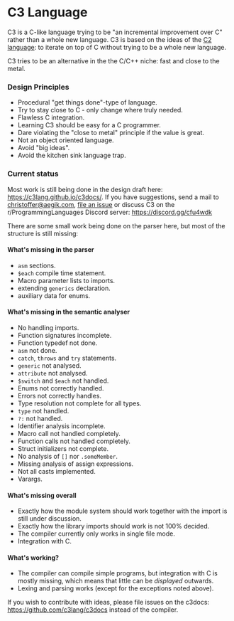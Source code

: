 # C3 Language

C3 is a C-like language trying to be "an incremental improvement over C" rather than a whole new language. C3 is based on the ideas of the [C2 language](c2lang.org): to iterate on top of C without trying to be a whole new language.

C3 tries to be an alternative in the the C/C++ niche: fast and close to the metal.

### Design Principles
- Procedural "get things done"-type of language.
- Try to stay close to C - only change where truly needed.
- Flawless C integration.
- Learning C3 should be easy for a C programmer.
- Dare violating the "close to metal" principle if the value is great.
- Not an object oriented language.
- Avoid "big ideas".
- Avoid the kitchen sink language trap.

### Current status

Most work is still being done in the design draft here: https://c3lang.github.io/c3docs/. If you have suggestions, send a mail to [christoffer@aegik.com](mailto:christoffer@aegik.com), [file an issue](https://github.com/c3lang/c3c/issues) or discuss C3 on the r/ProgrammingLanguages Discord server: https://discord.gg/cfu4wdk

There are some small work being done on the parser here, but most of the structure is still missing:

#### What's missing in the parser

- `asm` sections.
- `$each` compile time statement.
- Macro parameter lists to imports.
- extending `generics` declaration.
- auxiliary data for enums.

#### What's missing in the semantic analyser

- No handling imports.
- Function signatures incomplete.
- Function typedef not done.
- `asm` not done.
- `catch`, `throws` and `try` statements.
- `generic` not analysed.
- `attribute` not analysed.
- `$switch` and `$each` not handled.
- Enums not correctly handled.
- Errors not correctly handles. 
- Type resolution not complete for all types.
- `type` not handled.
- `?:` not handled.
- Identifier analysis incomplete. 
- Macro call not handled completely.
- Function calls not handled completely.
- Struct initializers not complete.
- No analysis of `[]` nor `.someMember`.
- Missing analysis of assign expressions.
- Not all casts implemented.
- Varargs.

#### What's missing overall

- Exactly how the module system should work together with the import is still 
under discussion.
- Exactly how the library imports should work is not 100% decided.
- The compiler currently only works in single file mode.
- Integration with C.

#### What's working?

- The compiler can compile simple programs, but integration with C is mostly 
missing, which means that little can be *displayed* outwards.
- Lexing and parsing works (except for the exceptions noted above).


If you wish to contribute with ideas, please file issues on the c3docs: https://github.com/c3lang/c3docs instead of the compiler.
